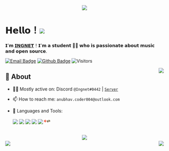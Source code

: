 <div align = "center"> <img src = "https://discord.c99.nl/widget/theme-3/898477962985361471.png"> </div>

    
# 𝗛𝗲𝗹𝗹𝗼！<img src="https://user-images.githubusercontent.com/5679180/79618120-0daffb80-80be-11ea-819e-d2b0fa904d07.gif" width="27px"> 

𝗜'𝗺 [𝗜𝗡𝗚𝗡𝗘𝗧](https://github.com/Ingnetis)！𝗜'𝗺 𝗮 𝘀𝘁𝘂𝗱𝗲𝗻𝘁 👨‍💻 𝘄𝗵𝗼 𝗶𝘀 𝗽𝗮𝘀𝘀𝗶𝗼𝗻𝗮𝘁𝗲 𝗮𝗯𝗼𝘂𝘁 𝗺𝘂𝘀𝗶𝗰 𝗮𝗻𝗱 𝗼𝗽𝗲𝗻 𝘀𝗼𝘂𝗿𝗰𝗲.

[![Email Badge](https://img.shields.io/badge/-Email-c14438?style=flat-square&logo=Gmail&logoColor=white&link=mailto:anubhav.coder004@outlook.com)](mailto:anubhav.coder004@outlook.com)
[![Github Badge](https://img.shields.io/badge/-Github-232323?style=flat-square&logo=Github&logoColor=white&link=https://github.com/Ingnetis)](https://github.com/Ingnetis)
![Visitors](https://visitor-badge.laobi.icu/badge?page_id=Ingnetis)


<img align="right" src="https://github-readme-stats.vercel.app/api?username=Ingnetis&show_icons=true&hide_border=true">

## 🧐 About

- 👨‍💻 Mostly active on: Discord `@Ingnet#0442` | [`Server`](https://dsc.gg/thedevcord)
- 📫 How to reach me: `anubhav.coder004@outlook.com`
- 🌱 Languages and Tools: 

    <div>
        <code><img height="20" src="https://cdn.svgporn.com/logos/nodejs.svg"></code>
        <code><img height="20" src="https://cdn.svgporn.com/logos/c.svg"></code>
        <code><img height="20" src="https://cdn.svgporn.com/logos/html-5.svg"></code>
        <code><img height="20" src="https://cdn.svgporn.com/logos/javascript.svg"></code>
        <code><img height="20" src="https://cdn.svgporn.com/logos/visual-studio-code.svg"></code>
        <code><img height="20" src="https://raw.githubusercontent.com/github/explore/80688e429a7d4ef2fca1e82350fe8e3517d3494d/topics/git/git.png"></code>
    </div>

<br>
<div align="center"><img src="https://github-profile-trophy.vercel.app/?username=Ingnetis&theme=dracula"></div>
<img align="left" src="https://github-readme-stats.vercel.app/api?username=Ingnetis&theme=tokyonight"><img align="right" src="https://github-readme-stats.vercel.app/api/top-langs/?username=Ingnetis&theme=tokyonight&hide=batchfile">
<br>
